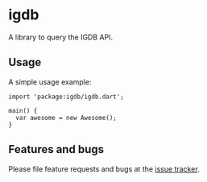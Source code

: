 # igdb

A library to query the IGDB API.

## Usage

A simple usage example:

    import 'package:igdb/igdb.dart';

    main() {
      var awesome = new Awesome();
    }

## Features and bugs

Please file feature requests and bugs at the [issue tracker][tracker].

[tracker]: https://github.com/Erly/igdb/issues
